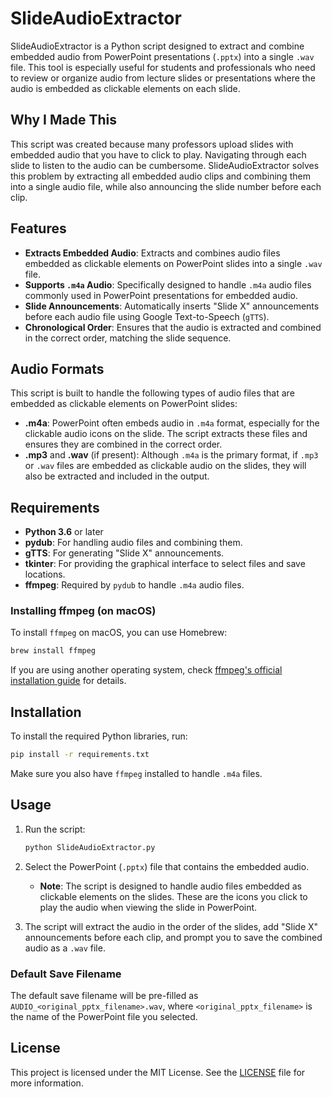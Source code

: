 # SlideAudioExtractor

SlideAudioExtractor is a Python script designed to extract and combine embedded audio from PowerPoint presentations (`.pptx`) into a single `.wav` file. This tool is especially useful for students and professionals who need to review or organize audio from lecture slides or presentations where the audio is embedded as clickable elements on each slide.

## Why I Made This

This script was created because many professors upload slides with embedded audio that you have to click to play. Navigating through each slide to listen to the audio can be cumbersome. SlideAudioExtractor solves this problem by extracting all embedded audio clips and combining them into a single audio file, while also announcing the slide number before each clip.

## Features

- **Extracts Embedded Audio**: Extracts and combines audio files embedded as clickable elements on PowerPoint slides into a single `.wav` file.
- **Supports `.m4a` Audio**: Specifically designed to handle `.m4a` audio files commonly used in PowerPoint presentations for embedded audio.
- **Slide Announcements**: Automatically inserts "Slide X" announcements before each audio file using Google Text-to-Speech (`gTTS`).
- **Chronological Order**: Ensures that the audio is extracted and combined in the correct order, matching the slide sequence.

## Audio Formats

This script is built to handle the following types of audio files that are embedded as clickable elements on PowerPoint slides:

- **.m4a**: PowerPoint often embeds audio in `.m4a` format, especially for the clickable audio icons on the slide. The script extracts these files and ensures they are combined in the correct order.
- **.mp3** and **.wav** (if present): Although `.m4a` is the primary format, if `.mp3` or `.wav` files are embedded as clickable audio on the slides, they will also be extracted and included in the output.

## Requirements

- **Python 3.6** or later
- **pydub**: For handling audio files and combining them.
- **gTTS**: For generating "Slide X" announcements.
- **tkinter**: For providing the graphical interface to select files and save locations.
- **ffmpeg**: Required by `pydub` to handle `.m4a` audio files.

### Installing ffmpeg (on macOS)

To install `ffmpeg` on macOS, you can use Homebrew:

```bash
brew install ffmpeg
```

If you are using another operating system, check [ffmpeg's official installation guide](https://ffmpeg.org/download.html) for details.

## Installation

To install the required Python libraries, run:

```bash
pip install -r requirements.txt
```

Make sure you also have `ffmpeg` installed to handle `.m4a` files.

## Usage

1. Run the script:

   ```bash
   python SlideAudioExtractor.py
   ```

2. Select the PowerPoint (`.pptx`) file that contains the embedded audio.

   - **Note**: The script is designed to handle audio files embedded as clickable elements on the slides. These are the icons you click to play the audio when viewing the slide in PowerPoint.

3. The script will extract the audio in the order of the slides, add "Slide X" announcements before each clip, and prompt you to save the combined audio as a `.wav` file.

### Default Save Filename

The default save filename will be pre-filled as `AUDIO_<original_pptx_filename>.wav`, where `<original_pptx_filename>` is the name of the PowerPoint file you selected.

## License

This project is licensed under the MIT License. See the [LICENSE](LICENSE) file for more information.

